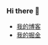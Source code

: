 ### Hi there 👋

- [我的博客](https://nikolausliu.top)
- [我的掘金](https://juejin.cn/user/4318537402555224)

<!-- [![My github stats](https://github-readme-stats.vercel.app/api?username=nikolausliu "nikolausliu's github stats")](https://github.com/nikolausliu) -->

<!--
**nikolausliu/nikolausliu** is a ✨ _special_ ✨ repository because its `README.md` (this file) appears on your GitHub profile.

Here are some ideas to get you started:

- 🔭 I’m currently working on ...
- 🌱 I’m currently learning ...
- 👯 I’m looking to collaborate on ...
- 🤔 I’m looking for help with ...
- 💬 Ask me about ...
- 📫 How to reach me: ...
- 😄 Pronouns: ...
- ⚡ Fun fact: ...
-->
